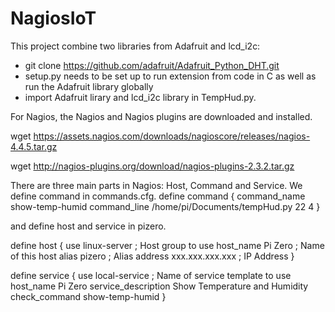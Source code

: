 # NagiosIoT
This project combine two libraries from Adafruit and lcd_i2c: 
   - git clone https://github.com/adafruit/Adafruit_Python_DHT.git
   - setup.py needs to be set up to run extension from code in C as well as  run the Adafruit library globally
   - import Adafruit lirary and lcd_i2c library in TempHud.py.

For Nagios, the Nagios and Nagios plugins are downloaded and installed. 

wget https://assets.nagios.com/downloads/nagioscore/releases/nagios-4.4.5.tar.gz  

wget http://nagios-plugins.org/download/nagios-plugins-2.3.2.tar.gz 

There are three main parts in Nagios: Host, Command and Service.
 We define command in commands.cfg.
 define command { 
    command_name   show-temp-humid
    command_line   /home/pi/Documents/tempHud.py 22 4
 }

and define host and service in pizero.

define host {
    use                     linux-server            ; Host group to use
    host_name               Pi Zero                 ; Name of this host
    alias                   pizero                  ; Alias
    address                 xxx.xxx.xxx.xxx            ; IP Address
}

define service {
    use                     local-service           ; Name of service template to use
    host_name               Pi Zero
    service_description     Show Temperature and Humidity 
    check_command           show-temp-humid
}
